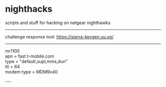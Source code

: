 # nighthacks
scripts and stuff for hacking on netgear nighthawks

----

challenge response tool: https://sierra-keygen.uu.sg/


---
<p>
mr1100 <br>
apn = fast.t-mobile.com <br>
type = "default,supl,mms,dun" <br>
ttl = 64 <br>
modem type = MDM9x40 <br>
</p>
---



